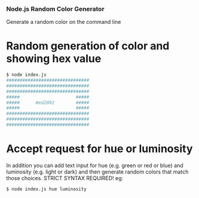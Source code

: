 ### Node.js Random Color Generator

Generate a random color on the command line

# Random generation of color and showing hex value

```bash
$ node index.js
###############################
###############################
###############################
#####                     #####
#####      #ed2092        #####
#####                     #####
###############################
###############################
###############################
```

# Accept request for hue or luminosity

In addition you can add text input for
hue (e.g. green or red or blue)
and
luminosity (e.g. light or dark)
and then generate random colors that match those choices.
STRICT SYNTAX REQUIRED!
eg:

```bash
$ node index.js hue luminosity
```
